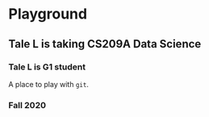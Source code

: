 # Playground
## Tale L is taking CS209A Data Science
### Tale L is G1 student
A place to play with `git`.

### Fall 2020
